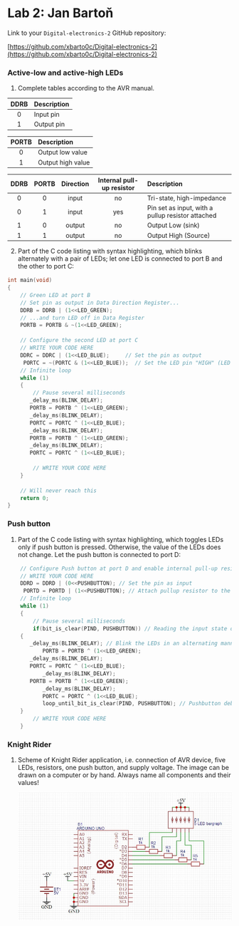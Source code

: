 # Lab 2: Jan Bartoň

Link to your `Digital-electronics-2` GitHub repository:

   [https://github.com/xbarto0c/Digital-electronics-2](https://github.com/xbarto0c/Digital-electronics-2)


### Active-low and active-high LEDs

1. Complete tables according to the AVR manual.

| **DDRB** | **Description** |
| :-: | :-- |
| 0 | Input pin |
| 1 | Output pin|

| **PORTB** | **Description** |
| :-: | :-- |
| 0 | Output low value |
| 1 | Output high value |

| **DDRB** | **PORTB** | **Direction** | **Internal pull-up resistor** | **Description** |
| :-: | :-: | :-: | :-: | :-- |
| 0 | 0 | input | no | Tri-state, high-impedance |
| 0 | 1 | input | yes| Pin set as input, with a pullup resistor attached |
| 1 | 0 | output | no | Output Low (sink) |
| 1 | 1 | output | no | Output High (Source) |

2. Part of the C code listing with syntax highlighting, which blinks alternately with a pair of LEDs; let one LED is connected to port B and the other to port C:

```c
int main(void)
{
    // Green LED at port B
    // Set pin as output in Data Direction Register...
    DDRB = DDRB | (1<<LED_GREEN);
    // ...and turn LED off in Data Register
    PORTB = PORTB & ~(1<<LED_GREEN);

    // Configure the second LED at port C
    // WRITE YOUR CODE HERE
    DDRC = DDRC | (1<<LED_BLUE);	 // Set the pin as output
	 PORTC = ~(PORTC & (1<<LED_BLUE));  // Set the LED pin "HIGH" (LED off)
    // Infinite loop
    while (1)
    {
        // Pause several milliseconds
       _delay_ms(BLINK_DELAY);
       PORTB = PORTB ^ (1<<LED_GREEN);
       _delay_ms(BLINK_DELAY);
       PORTC = PORTC ^ (1<<LED_BLUE);
       _delay_ms(BLINK_DELAY);
       PORTB = PORTB ^ (1<<LED_GREEN);
       _delay_ms(BLINK_DELAY);
       PORTC = PORTC ^ (1<<LED_BLUE);

        // WRITE YOUR CODE HERE
    }

    // Will never reach this
    return 0;
}
```


### Push button

1. Part of the C code listing with syntax highlighting, which toggles LEDs only if push button is pressed. Otherwise, the value of the LEDs does not change. Let the push button is connected to port D:

```c
    // Configure Push button at port D and enable internal pull-up resistor
    // WRITE YOUR CODE HERE
    DDRD = DDRD | (0<<PUSHBUTTON); // Set the pin as input
	 PORTD = PORTD | (1<<PUSHBUTTON); // Attach pullup resistor to the pushbutton pin
    // Infinite loop
    while (1)
    {
        // Pause several milliseconds
        if(bit_is_clear(PIND, PUSHBUTTON)) // Reading the input state of the pushbutton pin
	{
	   _delay_ms(BLINK_DELAY); // Blink the LEDs in an alternating manner
           PORTB = PORTB ^ (1<<LED_GREEN);
	   _delay_ms(BLINK_DELAY);
	   PORTC = PORTC ^ (1<<LED_BLUE);
           _delay_ms(BLINK_DELAY);
	   PORTB = PORTB ^ (1<<LED_GREEN);
           _delay_ms(BLINK_DELAY);
           PORTC = PORTC ^ (1<<LED_BLUE);
           loop_until_bit_is_clear(PIND, PUSHBUTTON); // Pushbutton debounce
	}
        // WRITE YOUR CODE HERE
    }
```


### Knight Rider

1. Scheme of Knight Rider application, i.e. connection of AVR device, five LEDs, resistors, one push button, and supply voltage. The image can be drawn on a computer or by hand. Always name all components and their values!

   ![Labs/02-leds/Knight_rider.jpg](Labs/02-leds/Knight_rider.jpg)
